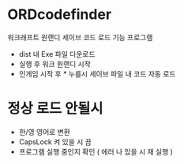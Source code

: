 # ORDcodefinder

워크래프트 원랜디 세이브 코드 로드 기능 프로그램

* dist 내 Exe 파일 다운로드
* 실행 후 워크 원랜디 시작
* 인게임 시작 후 * 누를시 세이브 파일 내 코드 자동 로드

# 정상 로드 안될시
 * 한/영 영어로 변환
 * CapsLock 켜 있을 시 끔
 * 프로그램 실행 중인지 확인 ( 에러 나 있을 시 재 실행 )
